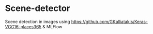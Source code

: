 # Scene-detector
Scene detection in images using https://github.com/GKalliatakis/Keras-VGG16-places365 &amp; MLFlow